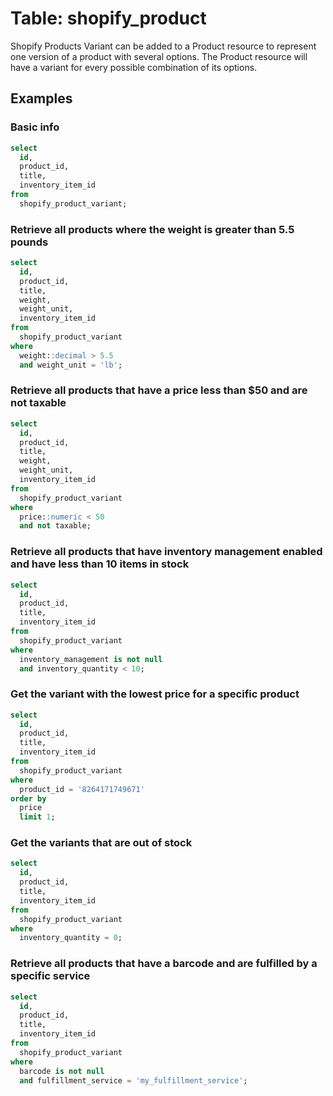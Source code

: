 # Table: shopify_product

Shopify Products Variant can be added to a Product resource to represent one version of a product with several options. The Product resource will have a variant for every possible combination of its options.

## Examples

### Basic info

```sql
select
  id,
  product_id,
  title,
  inventory_item_id
from
  shopify_product_variant;
```

### Retrieve all products where the weight is greater than 5.5 pounds

```sql
select 
  id,
  product_id,
  title,
  weight,
  weight_unit,
  inventory_item_id
from 
  shopify_product_variant 
where 
  weight::decimal > 5.5 
  and weight_unit = 'lb';
```

### Retrieve all products that have a price less than $50 and are not taxable

```sql
select 
  id,
  product_id,
  title,
  weight,
  weight_unit,
  inventory_item_id
from 
  shopify_product_variant 
where 
  price::numeric < 50 
  and not taxable;
```

### Retrieve all products that have inventory management enabled and have less than 10 items in stock

```sql
select
  id,
  product_id,
  title,
  inventory_item_id
from
  shopify_product_variant
where 
  inventory_management is not null 
  and inventory_quantity < 10;
```

### Get the variant with the lowest price for a specific product

```sql
select
  id,
  product_id,
  title,
  inventory_item_id
from
  shopify_product_variant
where 
  product_id = '8264171749671'
order by 
  price
  limit 1;
```

### Get the variants that are out of stock

```sql
select
  id,
  product_id,
  title,
  inventory_item_id
from
  shopify_product_variant
where 
  inventory_quantity = 0;
```

### Retrieve all products that have a barcode and are fulfilled by a specific service

```sql
select
  id,
  product_id,
  title,
  inventory_item_id
from
  shopify_product_variant
where 
  barcode is not null
  and fulfillment_service = 'my_fulfillment_service';
```